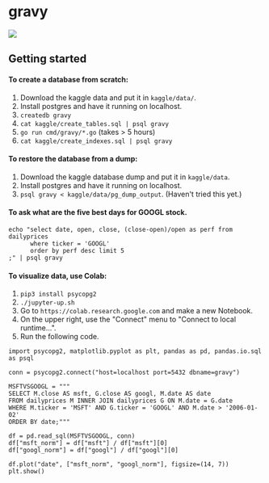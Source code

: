 # gravy

![](http://www.artyfactory.com/art_appreciation/animals_in_art/pablo_picasso/picasso_bull_plate_5.jpg)

## Getting started

#### To create a database from scratch:

1. Download the kaggle data and put it in `kaggle/data/`.
2. Install postgres and have it running on localhost.
3. `createdb gravy`
4. `cat kaggle/create_tables.sql | psql gravy`
5. `go run cmd/gravy/*.go` (takes > 5 hours)
6. `cat kaggle/create_indexes.sql | psql gravy`

#### To restore the database from a dump:

1. Download the kaggle database dump and put it in `kaggle/data`.
2. Install postgres and have it running on localhost.
3. `psql gravy < kaggle/data/pg_dump_output`. (Haven't tried this yet.)

#### To ask what are the five best days for GOOGL stock.

```
echo "select date, open, close, (close-open)/open as perf from dailyprices
      where ticker = 'GOOGL'
      order by perf desc limit 5
;" | psql gravy
```

#### To visualize data, use Colab:

1. `pip3 install psycopg2`
2. `./jupyter-up.sh`
3. Go to `https://colab.research.google.com` and make a new Notebook.
4. On the upper right, use the "Connect" menu to "Connect to local runtime...".
5. Run the following code.

```
import psycopg2, matplotlib.pyplot as plt, pandas as pd, pandas.io.sql as psql

conn = psycopg2.connect("host=localhost port=5432 dbname=gravy")

MSFTVSGOOGL = """
SELECT M.close AS msft, G.close AS googl, M.date AS date
FROM dailyprices M INNER JOIN dailyprices G ON M.date = G.date
WHERE M.ticker = 'MSFT' AND G.ticker = 'GOOGL' AND M.date > '2006-01-02'
ORDER BY date;"""

df = pd.read_sql(MSFTVSGOOGL, conn)
df["msft_norm"] = df["msft"] / df["msft"][0]
df["googl_norm"] = df["googl"] / df["googl"][0]

df.plot("date", ["msft_norm", "googl_norm"], figsize=(14, 7))
plt.show()
```
